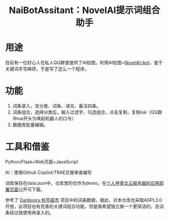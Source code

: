 

<h1 style="text-align: center;">NaiBotAssitant：NovelAI提示词组合助手</h1>

# 用途

目前有一位好心人在私人QQ群里提供了AI绘图，利用AI绘图+[NovelAI-bot](https://github.com/koishijs/novelai-bot)，鉴于关键词手写麻烦，于是写了这么一个程序。

# 功能

1. 词条录入，含分类、词条、译文、备注四条。
2. 词条组合，选择分类后，输入过滤字，勾选组合，点击复制，复制nai（QQ群中nai开头为唤起机器人的口令）
3. 数据库批量编辑。

# 工具和借鉴

Python/Flask+Web页面+JavaScript

AI：使用Github Copilot/TRAE交替审查编写

词库保存在data.json中，仓库里的仅作为demo，在[个人甲骨文云服务器的应用部署页面](http://132.145.99.231:15252/)公开可下载。

参考了 [Danbooru 标签超市](https://tags.novelai.dev/) 项目中的词条数据，据此，对本仓库也采取AGPL3.0开放，此项目也有完善的关键词组合功能，但是我希望独立做一个更简洁的，且词条经过我使用再录入的。
